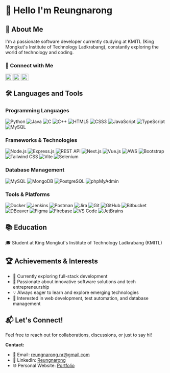 # 👋 Hello I'm Reungnarong

## 🚀 About Me
I'm a passionate software developer currently studying at KMITL (King Mongkut's Institute of Technology Ladkrabang), constantly exploring the world of technology and coding.

### 📍 Connect with Me
<a href="https://www.linkedin.com/in/ruengnarong/" target="_blank">
<img align="left" alt="LinkedIn" width="22px" src="https://cdn.jsdelivr.net/npm/simple-icons@v3/icons/linkedin.svg" />
</a>
<a href="https://ruengnarong-nr.vercel.app/" target="_blank">
<img align="left" alt="Personal Website" width="22px" src="https://cdn.jsdelivr.net/npm/simple-icons@v3/icons/googlechrome.svg" />
</a>
<a href="mailto:reungnarong.nr@gmail.com" target="_blank">
<img align="left" alt="Email" width="22px" src="https://cdn.jsdelivr.net/npm/simple-icons@v3/icons/gmail.svg" />
</a>

<br />

## 🛠️ Languages and Tools

### Programming Languages
![Python](https://img.shields.io/badge/-Python-black?style=flat-square&logo=Python)
![Java](https://img.shields.io/badge/-Java-red?style=flat-square&logo=Java)
![C](https://img.shields.io/badge/-C-00599C?style=flat-square&logo=c)
![C++](https://img.shields.io/badge/-C++-00599C?style=flat-square&logo=c++)
![HTML5](https://img.shields.io/badge/-HTML5-E34F26?style=flat-square&logo=html5&logoColor=white)
![CSS3](https://img.shields.io/badge/-CSS3-1572B6?style=flat-square&logo=css3)
![JavaScript](https://img.shields.io/badge/-JavaScript-black?style=flat-square&logo=javascript)
![TypeScript](https://img.shields.io/badge/-TypeScript-007ACC?style=flat-square&logo=typescript)
![MySQL](https://img.shields.io/badge/-MySQL-black?style=flat-square&logo=mysql)

### Frameworks & Technologies
![Node.js](https://img.shields.io/badge/-Node.js-black?style=flat-square&logo=Node.js)
![Express.js](https://img.shields.io/badge/-Express.js-black?style=flat-square&logo=express)
![REST API](https://img.shields.io/badge/-REST%20API-green?style=flat-square)
![Next.js](https://img.shields.io/badge/-Next.js-black?style=flat-square&logo=next.js)
![Vue.js](https://img.shields.io/badge/-Vue.js-4FC08D?style=flat-square&logo=vue.js)
![AWS](https://img.shields.io/badge/-AWS-232F3E?style=flat-square&logo=amazon-aws)
![Bootstrap](https://img.shields.io/badge/-Bootstrap-563D7C?style=flat-square&logo=bootstrap)
![Tailwind CSS](https://img.shields.io/badge/-Tailwind%20CSS-38B2AC?style=flat-square&logo=tailwind-css)
![Vite](https://img.shields.io/badge/-Vite-646CFF?style=flat-square&logo=vite)
![Selenium](https://img.shields.io/badge/-Selenium-43B02A?style=flat-square&logo=selenium)

### Database Management
![MySQL](https://img.shields.io/badge/-MySQL-black?style=flat-square&logo=mysql)
![MongoDB](https://img.shields.io/badge/-MongoDB-black?style=flat-square&logo=mongodb)
![PostgreSQL](https://img.shields.io/badge/-PostgreSQL-336791?style=flat-square&logo=postgresql)
![phpMyAdmin](https://img.shields.io/badge/-phpMyAdmin-orange?style=flat-square&logo=phpmyadmin)

### Tools & Platforms
![Docker](https://img.shields.io/badge/-Docker-black?style=flat-square&logo=docker)
![Jenkins](https://img.shields.io/badge/-Jenkins-black?style=flat-square&logo=jenkins)
![Postman](https://img.shields.io/badge/-Postman-orange?style=flat-square&logo=postman)
![Jira](https://img.shields.io/badge/-Jira-0052CC?style=flat-square&logo=jira)
![Git](https://img.shields.io/badge/-Git-black?style=flat-square&logo=git)
![GitHub](https://img.shields.io/badge/-GitHub-181717?style=flat-square&logo=github)
![Bitbucket](https://img.shields.io/badge/-Bitbucket-0052CC?style=flat-square&logo=bitbucket)
![DBeaver](https://img.shields.io/badge/-DBeaver-blue?style=flat-square)
![Figma](https://img.shields.io/badge/-Figma-F24E1E?style=flat-square&logo=figma)
![Firebase](https://img.shields.io/badge/-Firebase-FFCA28?style=flat-square&logo=firebase&logoColor=white)
![VS Code](https://img.shields.io/badge/-VS%20Code-007ACC?style=flat-square&logo=visual-studio-code)
![JetBrains](https://img.shields.io/badge/-JetBrains-000000?style=flat-square&logo=jetbrains)

## 📚 Education
🎓 Student at King Mongkut's Institute of Technology Ladkrabang (KMITL)

## 🏆 Achievements & Interests
- 🌱 Currently exploring full-stack development 
- 🤖 Passionate about innovative software solutions and tech entrepreneurship
- 💡 Always eager to learn and explore emerging technologies
- 🚀 Interested in web development, test automation, and database management

## 📬 Let's Connect!
Feel free to reach out for collaborations, discussions, or just to say hi!

**Contact:**
- 📧 Email: reungnarong.nr@gmail.com
- 🔗 LinkedIn: [Reungnarong](https://www.linkedin.com/in/ruengnarong/)
- 🌐 Personal Website: [Portfolio](https://ruengnarong-nr.vercel.app/)

